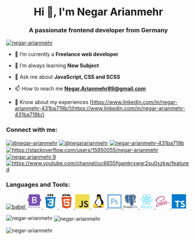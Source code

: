 <h1 align="center">Hi 👋, I'm Negar Arianmehr</h1>
<h3 align="center">A passionate frontend developer from Germany</h3>

<p align="left"> <a href="https://github.com/ryo-ma/github-profile-trophy"><img src="https://github-profile-trophy.vercel.app/?username=negar-arianmehr" alt="negar-arianmehr" /></a> </p>

- 🔭 I’m currently a **Freelance web developer**

- 🌱 I’m always learning **New Subject**

- 💬 Ask me about **JavaScript, CSS and SCSS**

- 📫 How to reach me **Negar.Arianmehr89@gmail.com**

- 📄 Know about my experiences [https://www.linkedin.com/in/negar-arianmehr-431ba719b/](https://www.linkedin.com/in/negar-arianmehr-431ba719b/)

<h3 align="left">Connect with me:</h3>
<p align="left">
<a href="https://codepen.io/@negar-arianmehr" target="blank"><img align="center" src="https://raw.githubusercontent.com/rahuldkjain/github-profile-readme-generator/master/src/images/icons/Social/codepen.svg" alt="@negar-arianmehr" height="30" width="40" /></a>
<a href="https://dev.to/@negararianmehr" target="blank"><img align="center" src="https://cdn.jsdelivr.net/npm/simple-icons@3.0.1/icons/dev-dot-to.svg" alt="@negararianmehr" height="30" width="40" /></a>
<a href="https://linkedin.com/in/negar-arianmehr-431ba719b" target="blank"><img align="center" src="https://raw.githubusercontent.com/rahuldkjain/github-profile-readme-generator/master/src/images/icons/Social/linked-in-alt.svg" alt="negar-arianmehr-431ba719b" height="30" width="40" /></a>
<a href="https://stackoverflow.com/users/https://stackoverflow.com/users/15950055/negar-arianmehr" target="blank"><img align="center" src="https://raw.githubusercontent.com/rahuldkjain/github-profile-readme-generator/master/src/images/icons/Social/stack-overflow.svg" alt="https://stackoverflow.com/users/15950055/negar-arianmehr" height="30" width="40" /></a>
<a href="https://fb.com/negar.arianmehr.9" target="blank"><img align="center" src="https://raw.githubusercontent.com/rahuldkjain/github-profile-readme-generator/master/src/images/icons/Social/facebook.svg" alt="negar.arianmehr.9" height="30" width="40" /></a>
<a href="https://www.youtube.com/c/https://www.youtube.com/channel/uc6655fgamkrxwgr2su0xzkw/featured" target="blank"><img align="center" src="https://raw.githubusercontent.com/rahuldkjain/github-profile-readme-generator/master/src/images/icons/Social/youtube.svg" alt="https://www.youtube.com/channel/uc6655fgamkrxwgr2su0xzkw/featured" height="30" width="40" /></a>
</p>

<h3 align="left">Languages and Tools:</h3>
<p align="left"> <a href="https://babeljs.io/" target="_blank"> <img src="https://www.vectorlogo.zone/logos/babeljs/babeljs-icon.svg" alt="babel" width="40" height="40"/> </a> <a href="https://getbootstrap.com" target="_blank"> <img src="https://raw.githubusercontent.com/devicons/devicon/master/icons/bootstrap/bootstrap-plain-wordmark.svg" alt="bootstrap" width="40" height="40"/> </a> <a href="https://www.w3schools.com/css/" target="_blank"> <img src="https://raw.githubusercontent.com/devicons/devicon/master/icons/css3/css3-original-wordmark.svg" alt="css3" width="40" height="40"/> </a> <a href="https://www.w3.org/html/" target="_blank"> <img src="https://raw.githubusercontent.com/devicons/devicon/master/icons/html5/html5-original-wordmark.svg" alt="html5" width="40" height="40"/> </a> <a href="https://developer.mozilla.org/en-US/docs/Web/JavaScript" target="_blank"> <img src="https://raw.githubusercontent.com/devicons/devicon/master/icons/javascript/javascript-original.svg" alt="javascript" width="40" height="40"/> </a> <a href="https://www.linux.org/" target="_blank"> <img src="https://raw.githubusercontent.com/devicons/devicon/master/icons/linux/linux-original.svg" alt="linux" width="40" height="40"/> </a> <a href="https://www.photoshop.com/en" target="_blank"> <img src="https://raw.githubusercontent.com/devicons/devicon/master/icons/photoshop/photoshop-line.svg" alt="photoshop" width="40" height="40"/> </a> <a href="https://www.postgresql.org" target="_blank"> <img src="https://raw.githubusercontent.com/devicons/devicon/master/icons/postgresql/postgresql-original-wordmark.svg" alt="postgresql" width="40" height="40"/> </a> <a href="https://reactjs.org/" target="_blank"> <img src="https://raw.githubusercontent.com/devicons/devicon/master/icons/react/react-original-wordmark.svg" alt="react" width="40" height="40"/> </a> <a href="https://sass-lang.com" target="_blank"> <img src="https://raw.githubusercontent.com/devicons/devicon/master/icons/sass/sass-original.svg" alt="sass" width="40" height="40"/> </a> <a href="https://www.typescriptlang.org/" target="_blank"> <img src="https://raw.githubusercontent.com/devicons/devicon/master/icons/typescript/typescript-original.svg" alt="typescript" width="40" height="40"/> </a> </p>

<p><img align="left" src="https://github-readme-stats.vercel.app/api/top-langs?username=negar-arianmehr&show_icons=true&locale=en&layout=compact" alt="negar-arianmehr" /></p>

<p>&nbsp;<img align="center" src="https://github-readme-stats.vercel.app/api?username=negar-arianmehr&show_icons=true&locale=en" alt="negar-arianmehr" /></p>

<p><img align="center" src="https://github-readme-streak-stats.herokuapp.com/?user=negar-arianmehr&" alt="negar-arianmehr" /></p>
